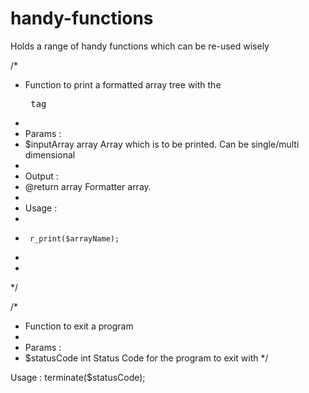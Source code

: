 # handy-functions
Holds a range of handy functions which can be re-used wisely

/*
 * Function to print a formatted array tree with the <pre> tag
 * 
 * Params :
 * $inputArray 	array 	Array which is to be printed. Can be single/multi dimensional
 *
 * Output :
 * @return 			array 	Formatter array.
 *
 * Usage :
 *
 * 		r_print($arrayName);
 *
 *
 */

/*
 * Function to exit a program
 * 
 * Params :
 * $statusCode 	int 	Status Code for the program to exit with
 */
 
 Usage : terminate($statusCode);
